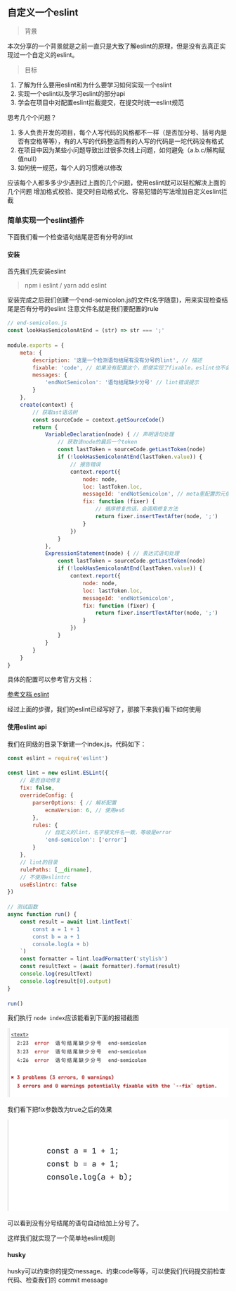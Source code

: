 ## 自定义一个eslint

> 背景

本次分享的一个背景就是之前一直只是大致了解eslint的原理，但是没有去真正实现过一个自定义的eslint。

> 目标

1. 了解为什么要用eslint和为什么要学习如何实现一个eslint
2. 实现一个eslint以及学习eslint的部分api
3. 学会在项目中对配置eslint拦截提交，在提交时统一eslint规范

思考几个个问题？

1. 多人负责开发的项目，每个人写代码的风格都不一样（是否加分号、括号内是否有空格等等），有的人写的代码整洁而有的人写的代码是一坨代码没有格式
2. 在项目中因为某些小问题导致出过很多次线上问题，如何避免（a.b.c/解构赋值null）
3. 如何统一规范，每个人的习惯难以修改

应该每个人都多多少少遇到过上面的几个问题，使用eslint就可以轻松解决上面的几个问题
增加格式校验、提交时自动格式化、容易犯错的写法增加自定义eslint拦截

### 简单实现一个eslint插件
下面我们看一个检查语句结尾是否有分号的lint

#### 安装

首先我们先安装eslint

> npm i eslint / yarn add eslint

安装完成之后我们创建一个end-semicolon.js的文件(名字随意)，用来实现检查结尾是否有分号的eslint
注意文件名就是我们要配置的rule

```javascript
// end-semicolon.js
const lookHasSemicolonAtEnd = (str) => str === ';'

module.exports = {
    meta: {
        description: '这是一个检测语句结尾有没有分号的lint', // 描述
        fixable: 'code', // 如果没有配置这个，即使实现了fixable，eslint也不会修正代码
        messages: {
            'endNotSemicolon': '语句结尾缺少分号' // lint错误提示
        }
    },
    create(context) {
        // 获取ast语法树
        const sourceCode = context.getSourceCode()
        return {
            VariableDeclaration(node) { // 声明语句处理
                // 获取该node的最后一个token
                const lastToken = sourceCode.getLastToken(node)
                if (!lookHasSemicolonAtEnd(lastToken.value)) {
                    // 报告错误
                    context.report({
                        node: node,
                        loc: lastToken.loc,
                        messageId: 'endNotSemicolon', // meta里配置的元信息
                        fix: function (fixer) {
                            // 循序修复的话，会调用修复方法
                            return fixer.insertTextAfter(node, ';')
                        }
                    })
                }
            },
            ExpressionStatement(node) { // 表达式语句处理
                const lastToken = sourceCode.getLastToken(node)
                if (!lookHasSemicolonAtEnd(lastToken.value)) {
                    context.report({
                        node: node,
                        loc: lastToken.loc,
                        messageId: 'endNotSemicolon',
                        fix: function (fixer) {
                            return fixer.insertTextAfter(node, ';')
                        }
                    })
                }
            }
        }
    }
}
```

具体的配置可以参考官方文档：

[参考文档 eslint](https://eslint.bootcss.com/docs/developer-guide/working-with-rules)

经过上面的步骤，我们的eslint已经写好了，那接下来我们看下如何使用

#### 使用eslint api

我们在同级的目录下新建一个index.js，代码如下：

```javascript
const eslint = require('eslint')

const lint = new eslint.ESLint({
    // 是否自动修复
    fix: false,
    overrideConfig: {
        parserOptions: { // 解析配置
            ecmaVersion: 6, // 使用es6
        },
        rules: {
            // 自定义的lint，名字根文件名一致，等级是error
            'end-semicolon': ['error']
        }
    },
    // lint的目录
    rulePaths: [__dirname],
    // 不使用eslintrc
    useEslintrc: false
})

// 测试函数
async function run() {
    const result = await lint.lintText(`
        const a = 1 + 1
        const b = a + 1
        console.log(a + b)
    `)
    const formatter = lint.loadFormatter('stylish')
    const resultText = (await formatter).format(result)
    console.log(resultText)
    console.log(result[0].output)
}

run()

```
我们执行 `node index`应该能看到下面的报错截图

![报错截图](./assets/error-msg.png)

我们看下把fix参数改为true之后的效果

![格式化成功](./assets/format-end.png)

可以看到没有分号结尾的语句自动给加上分号了。

这样我们就实现了一个简单地eslint规则

#### husky

husky可以约束你的提交message、约束code等等，可以使我们代码提交前检查代码、检查我们的
commit message


